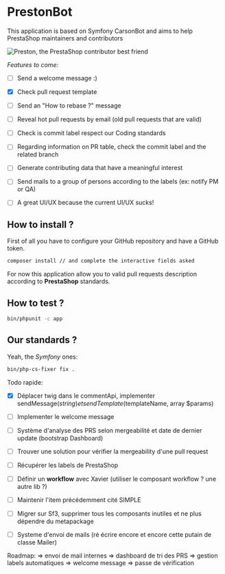 # PrestonBot

This application is based on Symfony CarsonBot and aims to help PrestaShop maintainers and contributors

![Preston, the PrestaShop contributor best friend](http://i.imgur.com/r26gJW4.png)

*Features to come:*

- [ ] Send a welcome message :)
- [X] Check pull request template
- [ ] Send an "How to rebase ?" message
- [ ] Reveal hot pull requests by email (old pull requests that are valid)
- [ ] Check is commit label respect our Coding standards
- [ ] Regarding information on PR table, check the commit label and the related branch
- [ ] Generate contributing data that have a meaningful interest
- [ ] Send mails to a group of persons according to the labels (ex: notify PM or QA)
- [ ] A great UI/UX because the current UI/UX sucks!


## How to install ?

First of all you have to configure your GitHub repository and have a GitHub token.

```bash
composer install // and complete the interactive fields asked
```

For now this application allow you to valid pull requests description
according to **PrestaShop** standards.

## How to test ?

```bash
bin/phpunit -c app
```

## Our standards ?

Yeah, the *Symfony* ones:

```bash
bin/php-cs-fixer fix .
```


Todo rapide:

- [X] Déplacer twig dans le commentApi, implementer sendMessage($string) et sendTemplate($templateName, array $params)
- [ ] Implementer le welcome message
- [ ] Système d'analyse des PRS selon mergeabilité et date de dernier update (bootstrap Dashboard)
- [ ] Trouver une solution pour vérifier la mergeability d'une pull request
- [ ] Récupérer les labels de PrestaShop
- [ ] Définir un **workflow** avec Xavier (utiliser le composant workflow ? une autre lib ?)
- [ ] Maintenir l'item précédemment cité SIMPLE
- [ ] Migrer sur Sf3, supprimer tous les composants inutiles et ne plus dépendre du metapackage
- [ ] Systeme d'envoi de mails (ré écrire encore et encore cette putain de classe Mailer)


Roadmap:
=> envoi de mail internes
=> dashboard de tri des PRS
=> gestion labels automatiques
=> welcome message
=> passe de vérification